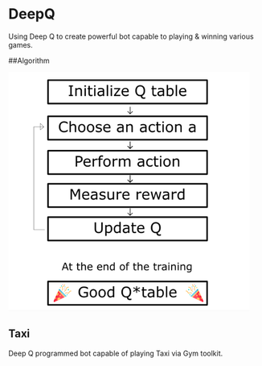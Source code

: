 # DeepQ

Using Deep Q to create powerful bot capable to playing & winning various games. 

##Algorithm

![alt text](/assets/QLearningAlgoBlock.png)

## Taxi

Deep Q programmed bot capable of playing Taxi via Gym toolkit.
